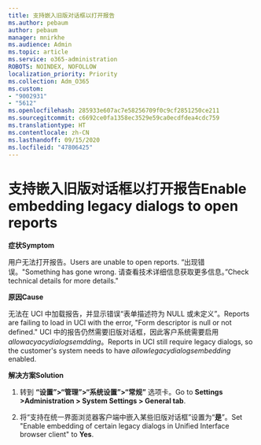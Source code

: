 ```yaml
---
title: 支持嵌入旧版对话框以打开报告
ms.author: pebaum
author: pebaum
manager: mnirkhe
ms.audience: Admin
ms.topic: article
ms.service: o365-administration
ROBOTS: NOINDEX, NOFOLLOW
localization_priority: Priority
ms.collection: Adm_O365
ms.custom:
- "9002931"
- "5612"
ms.openlocfilehash: 285933e607ac7e58256709f0c9cf2851250ce211
ms.sourcegitcommit: c6692ce0fa1358ec3529e59ca0ecdfdea4cdc759
ms.translationtype: HT
ms.contentlocale: zh-CN
ms.lasthandoff: 09/15/2020
ms.locfileid: "47806425"
---
```

# <a name="enable-embedding-legacy-dialogs-to-open-reports"></a><span data-ttu-id="3e8f1-102">支持嵌入旧版对话框以打开报告</span><span class="sxs-lookup"><span data-stu-id="3e8f1-102">Enable embedding legacy dialogs to open reports</span></span>

<span data-ttu-id="3e8f1-103">**症状**</span><span class="sxs-lookup"><span data-stu-id="3e8f1-103">**Symptom**</span></span>

<span data-ttu-id="3e8f1-104">用户无法打开报告。</span><span class="sxs-lookup"><span data-stu-id="3e8f1-104">Users are unable to open reports.</span></span> <span data-ttu-id="3e8f1-105">“出现错误。</span><span class="sxs-lookup"><span data-stu-id="3e8f1-105">"Something has gone wrong.</span></span> <span data-ttu-id="3e8f1-106">请查看技术详细信息获取更多信息。”</span><span class="sxs-lookup"><span data-stu-id="3e8f1-106">Check technical details for more details."</span></span>

<span data-ttu-id="3e8f1-107">**原因**</span><span class="sxs-lookup"><span data-stu-id="3e8f1-107">**Cause**</span></span>

<span data-ttu-id="3e8f1-108">无法在 UCI 中加载报告，并显示错误“表单描述符为 NULL 或未定义”。</span><span class="sxs-lookup"><span data-stu-id="3e8f1-108">Reports are failing to load in UCI with the error, "Form descriptor is null or not defined."</span></span> <span data-ttu-id="3e8f1-109">UCI 中的报告仍然需要旧版对话框，因此客户系统需要启用 *allowacyacydialogsemdding*。</span><span class="sxs-lookup"><span data-stu-id="3e8f1-109">Reports in UCI still require legacy dialogs, so the customer's system needs to have *allowlegacydialogsembedding* enabled.</span></span>

<span data-ttu-id="3e8f1-110">**解决方案**</span><span class="sxs-lookup"><span data-stu-id="3e8f1-110">**Solution**</span></span>

1. <span data-ttu-id="3e8f1-111">转到 **“设置”>“管理”>“系统设置”>“常规”** 选项卡。</span><span class="sxs-lookup"><span data-stu-id="3e8f1-111">Go to **Settings >Administration > System Settings > General tab**.</span></span>

2. <span data-ttu-id="3e8f1-112">将“支持在统一界面浏览器客户端中嵌入某些旧版对话框”设置为“**是**”。</span><span class="sxs-lookup"><span data-stu-id="3e8f1-112">Set "Enable embedding of certain legacy dialogs in Unified Interface browser client" to **Yes**.</span></span>
